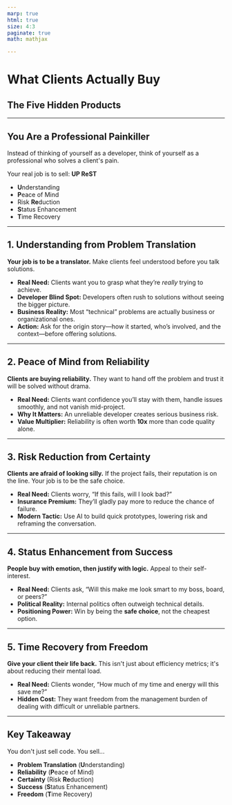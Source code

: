 ```yaml
---
marp: true
html: true
size: 4:3
paginate: true
math: mathjax

---
```


# What Clients Actually Buy

<!-- _class: lead -->
<!-- _class: frontpage -->
<!-- _paginate: skip -->

## The Five Hidden Products

<!-- 
https://medium.com/realworld-ai-use-cases/why-clients-pay-me-10x-more-than-developers-who-are-better-at-coding-than-me-10bc46f6e67b
-->

---

## You Are a Professional Painkiller

Instead of thinking of yourself as a developer, think of yourself as a professional who solves a client's pain.

Your real job is to sell: **UP ReST**

* **U**nderstanding
* **P**eace of Mind
* Risk **Re**duction
* **S**tatus Enhancement
* **T**ime Recovery

---

## 1. **U**nderstanding from Problem Translation

**Your job is to be a translator.** Make clients feel understood before you talk solutions.

* **Real Need:** Clients want you to grasp what they’re *really* trying to achieve.  
* **Developer Blind Spot:** Developers often rush to solutions without seeing the bigger picture.
* **Business Reality:** Most “technical” problems are actually business or organizational ones.
* **Action:** Ask for the origin story—how it started, who’s involved, and the context—before offering solutions.

---

## 2. **P**eace of Mind from Reliability

**Clients are buying reliability.** They want to hand off the problem and trust it will be solved without drama.

* **Real Need:** Clients want confidence you’ll stay with them, handle issues smoothly, and not vanish mid-project.  
* **Why It Matters:** An unreliable developer creates serious business risk.  
* **Value Multiplier:** Reliability is often worth **10x** more than code quality alone.  

---

## 3. Risk **Re**duction from Certainty

**Clients are afraid of looking silly.** If the project fails, their reputation is on the line. Your job is to be the safe choice.

* **Real Need:** Clients worry, “If this fails, will I look bad?”  
* **Insurance Premium:** They’ll gladly pay more to reduce the chance of failure.  
* **Modern Tactic:** Use AI to build quick prototypes, lowering risk and reframing the conversation.  

---

## 4. **S**tatus Enhancement from Success

**People buy with emotion, then justify with logic.** Appeal to their self-interest.

* **Real Need:** Clients ask, “Will this make me look smart to my boss, board, or peers?”  
* **Political Reality:** Internal politics often outweigh technical details.  
* **Positioning Power:** Win by being the **safe choice**, not the cheapest option.  

---

## 5. **T**ime Recovery from Freedom

**Give your client their life back.** This isn't just about efficiency metrics; it's about reducing their mental load.

* **Real Need:** Clients wonder, “How much of my time and energy will this save me?”  
* **Hidden Cost:** They want freedom from the management burden of dealing with difficult or unreliable partners.  

---

## Key Takeaway

You don't just sell code. You sell...

* **Problem Translation** (**U**nderstanding)
* **Reliability** (**P**eace of Mind)
* **Certainty** (Risk **Re**duction)
* **Success** (**S**tatus Enhancement)
* **Freedom** (**T**ime Recovery)  

